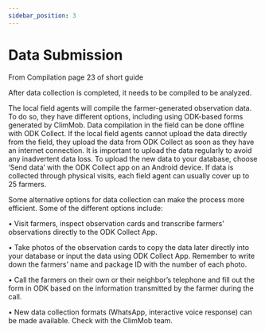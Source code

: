```yaml
---
sidebar_position: 3
---
```


# Data Submission

From Compilation page 23 of short guide

After data collection is completed, it needs to be compiled to be analyzed.

The local field agents will compile the farmer-generated observation data. To do so, they have different options, including using ODK-based forms generated by ClimMob. Data 
compilation in the field can be done offline with ODK Collect. If the local field agents cannot upload the data directly from the field, they upload the data from ODK Collect as soon as 
they have an internet connection. It is important to upload the data regularly to avoid any inadvertent data loss. To upload the new data to your database, choose ‘Send data’ with the 
ODK Collect app on an Android device. If data is collected through physical visits, each field agent can usually cover up to 25 farmers. 

Some alternative options for data collection can make the process more efficient. Some of the different options include:

• Visit farmers, inspect observation cards and transcribe farmers’ observations directly to the ODK Collect App.

• Take photos of the observation cards to copy the data later directly into your database or input the data using ODK Collect App. Remember to write down the farmers’ name 
and package ID with the number of each photo.

• Call the farmers on their own or their neighbor’s telephone and fill out the form in ODK based on the information transmitted by the 
farmer during the call.

• New data collection formats (WhatsApp, interactive voice response) can be made available. Check with the ClimMob team.